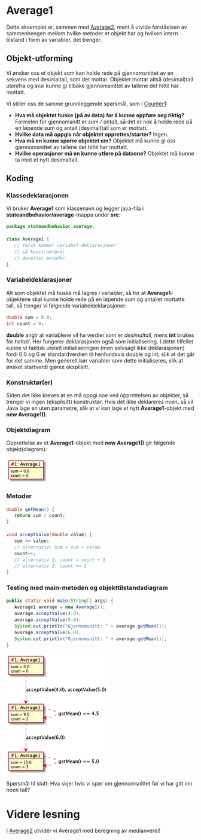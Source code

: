 # Average1

Dette eksemplet er, sammen med [Average2](Average2.md), ment å utvide forståelsen av sammenhengen mellom hvilke metoder et objekt har og hvilken intern tilstand i form av variabler, det trenger.

## Objekt-utforming

Vi ønsker oss et objekt som kan holde rede på gjennomsnittet av en sekvens med desimaltall, som det mottar.
Objektet mottar altså (desimal)tall utenifra og skal kunne gi tilbake gjennomsnittet av tallene det hittil har mottatt.

Vi stiller oss de samme grunnleggende spørsmål, som i [Counter1](../counter/Counter1.md):
- **Hva må objektet huske (på av data) for å kunne oppføre seg riktig?** Formelen for gjennomsnitt er *sum / antall*, så det er nok å holde rede på en løpende sum og antall (desimal)tall som er mottatt.  
- **Hvilke data må oppgis når objektet opprettes/starter?** Ingen.
- **Hva må en kunne spørre objektet om?** Objektet må kunne gi oss gjennomsnittet av tallene det hittil har mottatt.
- **Hvilke operasjoner må en kunne utføre på dataene?** Objektet må kunne ta imot et nytt desimaltall.

## Koding

### Klassedeklarasjonen

Vi bruker **Average1** som klassenavn og legger java-fila i **stateandbehavior/average**-mappa under **src**:

```java
package stateandbehavior.average;

class Average1 {
   // først kommer variabel-deklarasjoner
   // så konstruktører
   // deretter metoder
}
```

### Variabeldeklarasjoner

Alt som objektet må huske må lagres i variabler,
så for at **Average1**-objektene skal kunne holde rede på en løpende sum og antallet mottatte tall, så trenger vi følgende variabeldeklarasjoner:

```java
double sum = 0.0;
int count = 0;
```

**double** angir at variablene vil ha verdier som er *desimaltall*, mens **int** brukes for *heltall*. Her fungerer deklarasjonen også som initialisering.
I dette tilfellet kunne vi faktisk utelatt initialiseringen (men selvsagt ikke deklarasjonen) fordi 0.0 og 0 er standardverdien til henholdsvis double og int,
slik at det går for det samme. Men generelt bør variabler som dette initialiseres, slik at ønsket startverdi gjøres eksplisitt.

### Konstruktør(er)

Siden det ikke kreves at en må oppgi noe ved opprettelsen av objekter, så trenger vi ingen (eksplisitt) konstruktør.
Hvis det ikke deklareres noen, så vil Java lage en uten parametre, slik at vi kan lage et nytt **Average1**-objekt med **new Average1()**.

### Objektdiagram

Opprettelse av et **Average1**-objekt med **new Average1()** gir følgende objekt(diagram):

![Objektdiagram for objekt laget med **new Average1()**](Average1-object.png)

### Metoder

```java
double getMean() {
   return sum / count;
}

void acceptValue(double value) {
   sum += value;
   // alternativ: sum = sum + value
   count++;
   // alternativ 1: count = count + 1
   // alternativ 2: count += 1
}
```

### Testing med main-metoden og objekttilstandsdiagram

```java
public static void main(String[] args) {
   Average1 average = new Average1();
   average.acceptValue(4.0);
   average.acceptValue(5.0);
   System.out.println("Gjennomsnitt: " + average.getMean());
   average.acceptValue(6.0);
   System.out.println("Gjennomsnitt: " + average.getMean());
}
```

![Objekttilstandsdiagram for Average1-objekt opprettet i **main**-metoden](Average1-object-states.png)

Spørsmål til slutt: Hva skjer hvis vi spør om gjennomsnittet før vi har gitt inn noen tall?

# Videre lesning

I [Average2](Average2.md) utvider vi Average1 med beregning av medianverdi!
